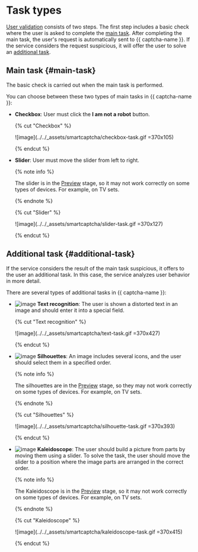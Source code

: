 # Task types

[User validation](./validation.md) consists of two steps. The first step includes a basic check where the user is asked to complete the [main task](#main-task). After completing the main task, the user's request is automatically sent to {{ captcha-name }}. If the service considers the request suspicious, it will offer the user to solve an [additional task](#additional-task).

## Main task {#main-task}

The basic check is carried out when the main task is performed.

You can choose between these two types of main tasks in {{ captcha-name }}:

* **Checkbox**: User must click the **I am not a robot** button.

  {% cut "Checkbox" %}

  ![image](../../_assets/smartcaptcha/checkbox-task.gif =370x105)

  {% endcut %}

* **Slider**: User must move the slider from left to right.

  {% note info %}

  The slider is in the [Preview](../../overview/concepts/launch-stages.md) stage, so it may not work correctly on some types of devices. For example, on TV sets.

  {% endnote %}

  {% cut "Slider" %}

  ![image](../../_assets/smartcaptcha/slider-task.gif =370x127)

  {% endcut %}

## Additional task {#additional-task}

If the service considers the result of the main task suspicious, it offers to the user an additional task. In this case, the service analyzes user behavior in more detail.

There are several types of additional tasks in {{ captcha-name }}:

* ![image](../../_assets/smartcaptcha/text.svg) **Text recognition**: The user is shown a distorted text in an image and should enter it into a special field.

  {% cut "Text recognition" %}

  ![image](../../_assets/smartcaptcha/text-task.gif =370x427)

  {% endcut %}

* ![image](../../_assets/smartcaptcha/silhouette.svg) **Silhouettes**: An image includes several icons, and the user should select them in a specified order.

  {% note info %}

  The silhouettes are in the [Preview](../../overview/concepts/launch-stages.md) stage, so they may not work correctly on some types of devices. For example, on TV sets.

  {% endnote %}

  {% cut "Silhouettes" %}

  ![image](../../_assets/smartcaptcha/silhouette-task.gif =370x393)

  {% endcut %}

* ![image](../../_assets/smartcaptcha/kaleidoscope.svg) **Kaleidoscope**: The user should build a picture from parts by moving them using a slider. To solve the task, the user should move the slider to a position where the image parts are arranged in the correct order.

  {% note info %}

  The Kaleidoscope is in the [Preview](../../overview/concepts/launch-stages.md) stage, so it may not work correctly on some types of devices. For example, on TV sets.

  {% endnote %}

  {% cut "Kaleidoscope" %}

  ![image](../../_assets/smartcaptcha/kaleidoscope-task.gif =370x415)

  {% endcut %}
